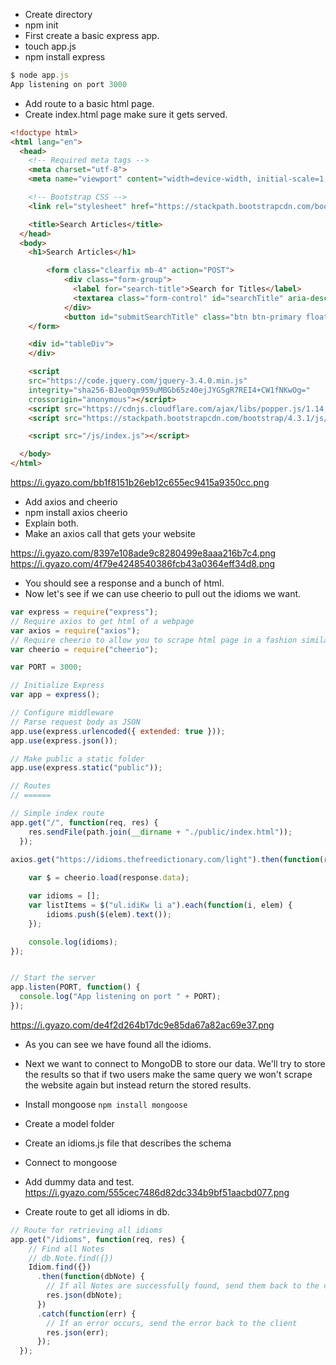 * Create directory 
* npm init
* First create a basic express app.
* touch app.js
* npm install express


```js
$ node app.js 
App listening on port 3000
```

* Add route to a basic html page. 
* Create index.html page make sure it gets served.

```html
<!doctype html>
<html lang="en">
  <head>
    <!-- Required meta tags -->
    <meta charset="utf-8">
    <meta name="viewport" content="width=device-width, initial-scale=1, shrink-to-fit=no">

    <!-- Bootstrap CSS -->
    <link rel="stylesheet" href="https://stackpath.bootstrapcdn.com/bootstrap/4.3.1/css/bootstrap.min.css" integrity="sha384-ggOyR0iXCbMQv3Xipma34MD+dH/1fQ784/j6cY/iJTQUOhcWr7x9JvoRxT2MZw1T" crossorigin="anonymous">

    <title>Search Articles</title>
  </head>
  <body>
    <h1>Search Articles</h1>

        <form class="clearfix mb-4" action="POST">
            <div class="form-group">
              <label for="search-title">Search for Titles</label>
              <textarea class="form-control" id="searchTitle" aria-describedby="search-title" placeholder="Elasticsearch on NodeJS"></textarea>
            </div>
            <button id="submitSearchTitle" class="btn btn-primary float-right">Submit</button>
    </form>

    <div id="tableDiv">
    </div>

    <script
    src="https://code.jquery.com/jquery-3.4.0.min.js"
    integrity="sha256-BJeo0qm959uMBGb65z40ejJYGSgR7REI4+CW1fNKwOg="
    crossorigin="anonymous"></script>
    <script src="https://cdnjs.cloudflare.com/ajax/libs/popper.js/1.14.7/umd/popper.min.js" integrity="sha384-UO2eT0CpHqdSJQ6hJty5KVphtPhzWj9WO1clHTMGa3JDZwrnQq4sF86dIHNDz0W1" crossorigin="anonymous"></script>
    <script src="https://stackpath.bootstrapcdn.com/bootstrap/4.3.1/js/bootstrap.min.js" integrity="sha384-JjSmVgyd0p3pXB1rRibZUAYoIIy6OrQ6VrjIEaFf/nJGzIxFDsf4x0xIM+B07jRM" crossorigin="anonymous"></script>

    <script src="/js/index.js"></script>

  </body>
</html>
```

https://i.gyazo.com/bb1f8151b26eb12c655ec9415a9350cc.png


* Add axios and cheerio
* npm install axios cheerio
* Explain both.
* Make an axios call that gets your website

https://i.gyazo.com/8397e108ade9c8280499e8aaa216b7c4.png
https://i.gyazo.com/4f79e4248540386fcb43a0364eff34d8.png

* You should see a response and a bunch of html.
* Now let's see if we can use cheerio to pull out the idioms we want. 

```js
var express = require("express");
// Require axios to get html of a webpage
var axios = require("axios");
// Require cheerio to allow you to scrape html page in a fashion similar to jquery
var cheerio = require("cheerio");

var PORT = 3000;

// Initialize Express
var app = express();

// Configure middleware
// Parse request body as JSON
app.use(express.urlencoded({ extended: true }));
app.use(express.json());

// Make public a static folder
app.use(express.static("public"));

// Routes
// ======

// Simple index route
app.get("/", function(req, res) {
    res.sendFile(path.join(__dirname + "./public/index.html"));
  });

axios.get("https://idioms.thefreedictionary.com/light").then(function(response) {
    
    var $ = cheerio.load(response.data);

    var idioms = [];
    var listItems = $("ul.idiKw li a").each(function(i, elem) {
        idioms.push($(elem).text());
    });

    console.log(idioms);
});


// Start the server
app.listen(PORT, function() {
  console.log("App listening on port " + PORT);
});
```

https://i.gyazo.com/de4f2d264b17dc9e85da67a82ac69e37.png

* As you can see we have found all the idioms.
* Next we want to connect to MongoDB to store our data.  We'll try to store the results so that if two users make the same query we won't scrape the website again but instead return the stored results.  
* Install mongoose `npm install mongoose`
* Create a model folder
* Create an idioms.js file that describes the schema
* Connect to mongoose 
* Add dummy data and test.
https://i.gyazo.com/555cec7486d82dc334b9bf51aacbd077.png

* Create route to get all idioms in db.

```js 
// Route for retrieving all idioms
app.get("/idioms", function(req, res) {
    // Find all Notes
    // db.Note.find({})
    Idiom.find({})
      .then(function(dbNote) {
        // If all Notes are successfully found, send them back to the client
        res.json(dbNote);
      })
      .catch(function(err) {
        // If an error occurs, send the error back to the client
        res.json(err);
      });
  });
  ```

  

